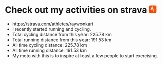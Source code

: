 # Check out my activities on strava ![logo](https://github.com/raywonkari/raywonkari/blob/master/logo/strava.png)
* https://strava.com/athletes/raywonkari
* I recently started running and cycling.
* Total cycling distance from this year: 225.78 km
* Total running distance from this year: 191.53 km
* All time cycling distance: 225.78 km
* All time running distance: 191.53 km
* My moto with this is to inspire at least a few people to start exercising.
